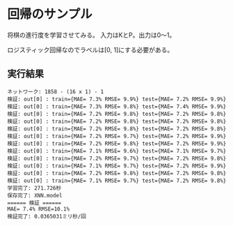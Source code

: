 回帰のサンプル
==============

将棋の進行度を学習させてみる。
入力はKとP。出力は0～1。

ロジスティック回帰なのでラベルは[0, 1]にする必要がある。



実行結果
--------

	ネットワーク: 1858 - (16 x 1) - 1
	検証: out[0] : train={MAE= 7.3% RMSE= 9.9%} test={MAE= 7.2% RMSE= 9.9%}
	検証: out[0] : train={MAE= 7.3% RMSE= 9.8%} test={MAE= 7.4% RMSE= 9.9%}
	検証: out[0] : train={MAE= 7.2% RMSE= 9.8%} test={MAE= 7.2% RMSE= 9.8%}
	検証: out[0] : train={MAE= 7.2% RMSE= 9.8%} test={MAE= 7.2% RMSE= 9.8%}
	検証: out[0] : train={MAE= 7.2% RMSE= 9.8%} test={MAE= 7.2% RMSE= 9.8%}
	検証: out[0] : train={MAE= 7.2% RMSE= 9.7%} test={MAE= 7.2% RMSE= 9.9%}
	検証: out[0] : train={MAE= 7.2% RMSE= 9.8%} test={MAE= 7.2% RMSE= 9.9%}
	検証: out[0] : train={MAE= 7.1% RMSE= 9.6%} test={MAE= 7.1% RMSE= 9.7%}
	検証: out[0] : train={MAE= 7.2% RMSE= 9.7%} test={MAE= 7.2% RMSE= 9.8%}
	検証: out[0] : train={MAE= 7.1% RMSE= 9.7%} test={MAE= 7.2% RMSE= 9.9%}
	検証: out[0] : train={MAE= 7.2% RMSE= 9.8%} test={MAE= 7.2% RMSE= 9.8%}
	検証: out[0] : train={MAE= 7.1% RMSE= 9.7%} test={MAE= 7.2% RMSE= 9.8%}
	学習完了: 271.726秒
	保存完了: XNN.model
	====== 検証 ======
	MAE= 7.4% RMSE=10.1%
	検証完了: 0.0365031ミリ秒/回
